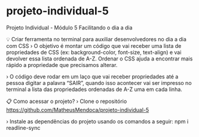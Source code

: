 # projeto-individual-5


Projeto Individual - Módulo 5
Facilitando o dia a dia

💡 Criar ferramenta no terminal para auxiliar desenvolvedores no dia a dia com CSS
› O objetivo é montar um código que vai receber uma lista de propriedades de CSS (ex: background-color, font-size, text-align) e vai devolver essa lista ordenada de A-Z. Ordenar o CSS ajuda a encontrar mais rápido a propriedade que precisamos alterar.

› O código deve rodar em um laço que vai receber propriedades até a pessoa digitar a palavra “SAIR”, quando isso acontecer vai ser impresso no terminal a lista das propriedades ordenadas de A-Z uma em cada linha.

📋 Como acessar o projeto?
› Clone o repositório https://github.com/MatheusMendoca/projeto-individual-5

› Instale as dependências do projeto usando os comandos a seguir:
npm i readline-sync
